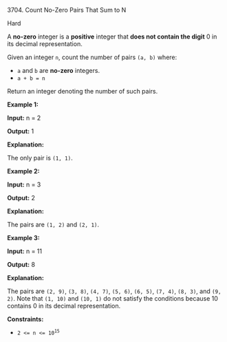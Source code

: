 3704\. Count No-Zero Pairs That Sum to N

Hard

A **no-zero** integer is a **positive** integer that **does not contain the digit** 0 in its decimal representation.

Given an integer `n`, count the number of pairs `(a, b)` where:

*   `a` and `b` are **no-zero** integers.
*   `a + b = n`

Return an integer denoting the number of such pairs.

**Example 1:**

**Input:** n = 2

**Output:** 1

**Explanation:**

The only pair is `(1, 1)`.

**Example 2:**

**Input:** n = 3

**Output:** 2

**Explanation:**

The pairs are `(1, 2)` and `(2, 1)`.

**Example 3:**

**Input:** n = 11

**Output:** 8

**Explanation:**

The pairs are `(2, 9)`, `(3, 8)`, `(4, 7)`, `(5, 6)`, `(6, 5)`, `(7, 4)`, `(8, 3)`, and `(9, 2)`. Note that `(1, 10)` and `(10, 1)` do not satisfy the conditions because 10 contains 0 in its decimal representation.

**Constraints:**

*   <code>2 <= n <= 10<sup>15</sup></code>